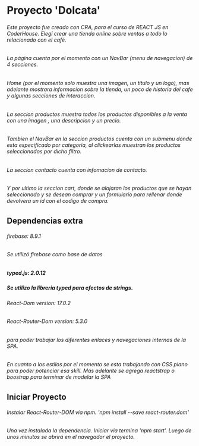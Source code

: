 # Proyecto 'Dolcata'

###### _Este proyecto fue creado con CRA, para el curso de REACT JS en CoderHouse. Elegí crear una tienda online sobre ventas a todo lo relacionado con el café._

###### _La página cuenta por el momento con un NavBar (menu de navegacion) de 4 secciones._

###### _Home (por el momento solo muestra una imagen, un titulo y un logo), mas adelante mostrara informacion sobre la tienda, un poco de historia del cafe y algunas secciones de interaccion._

###### _La seccion productos muestra todos los productos disponibles a la venta con una imagen , una descripcion y un precio._

###### _Tambien el NavBar en la seccion productos cuenta con un submenu donde esta especificado por categoria, al clickearlas muestran los productos seleccionados por dicho filtro._

###### _La seccion contacto cuenta con infomacion de contacto._

###### _Y por ultimo la seccion cart, donde se alojaran los productos que se hayan seleccionado y se desean comprar y un formulario para rellenar donde devolvera un id con el codigo de compra._

## Dependencias extra

###### _firebase: 8.9.1_

###### _Se utilizó firebase como base de datos_

##### _typed.js: 2.0.12_

##### _Se utilizo la libreria typed para efectos de strings._

###### _React-Dom version: 17.0.2_

###### _React-Router-Dom version: 5.3.0_

###### _para poder trabajar los diferentes enlaces y navegaciones internas de la SPA._

###### _En cuanto a los estilos por el momento se esta trabajando con CSS plano para poder potenciar esa skill. Mas adelante se agrega reactstrap o boostrap para terminar de modelar la SPA_

## Iniciar Proyecto

###### _Instalar React-Router-DOM via npm. 'npm install --save react-router.dom'_

###### _Una vez instalada la dependencia. Iniciar via termina 'npm start'. Luego de unos minutos se abrirá en el navegador el proyecto._
